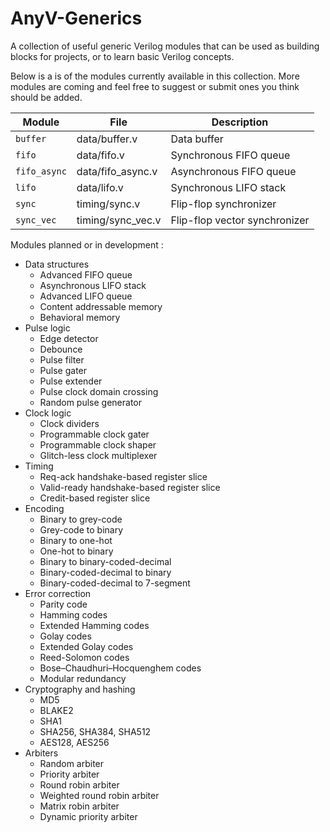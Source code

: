 # AnyV-Generics

A collection of useful generic Verilog modules that can be used as building blocks for projects, or to learn basic Verilog concepts.

Below is a is of the modules currently available in this collection. More modules are coming and feel free to suggest or submit ones you think should be added.

| Module       | File              | Description                   |
| ------------ | ----------------- | ----------------------------- |
| `buffer`     | data/buffer.v     | Data buffer                   |
| `fifo`       | data/fifo.v       | Synchronous FIFO queue        |
| `fifo_async` | data/fifo_async.v | Asynchronous FIFO queue       |
| `lifo`       | data/lifo.v       | Synchronous LIFO stack        |
| `sync`       | timing/sync.v     | Flip-flop synchronizer        |
| `sync_vec`   | timing/sync_vec.v | Flip-flop vector synchronizer |

Modules planned or in development :

- Data structures
  - Advanced FIFO queue
  - Asynchronous LIFO stack
  - Advanced LIFO queue
  - Content addressable memory
  - Behavioral memory
- Pulse logic
  - Edge detector
  - Debounce
  - Pulse filter
  - Pulse gater
  - Pulse extender
  - Pulse clock domain crossing
  - Random pulse generator
- Clock logic
  - Clock dividers
  - Programmable clock gater
  - Programmable clock shaper
  - Glitch-less clock multiplexer
- Timing
  - Req-ack handshake-based register slice
  - Valid-ready handshake-based register slice
  - Credit-based register slice
- Encoding
  - Binary to grey-code
  - Grey-code to binary
  - Binary to one-hot
  - One-hot to binary
  - Binary to binary-coded-decimal
  - Binary-coded-decimal to binary
  - Binary-coded-decimal to 7-segment
- Error correction
  - Parity code
  - Hamming codes
  - Extended Hamming codes
  - Golay codes
  - Extended Golay codes
  - Reed-Solomon codes
  - Bose–Chaudhuri–Hocquenghem codes
  - Modular redundancy
- Cryptography and hashing
  - MD5
  - BLAKE2
  - SHA1
  - SHA256, SHA384, SHA512
  - AES128, AES256
- Arbiters
  - Random arbiter
  - Priority arbiter
  - Round robin arbiter
  - Weighted round robin arbiter
  - Matrix robin arbiter
  - Dynamic priority arbiter
